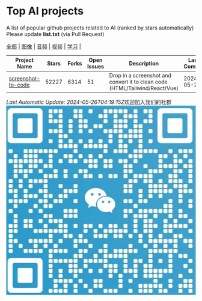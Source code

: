 # Top AI projects
A list of popular github projects related to AI (ranked by stars automatically)
Please update **list.txt** (via Pull Request)

<a href="./README.md">全部</a> |   <a href="./READMEpicture.md">图像</a> |   <a href="./READMEaudio.md">音频</a> | <a href="./READMEvideo.md">视频</a> | <a href="./READMElearn.md">学习</a> | 

| Project Name | Stars | Forks | Open Issues | Description | Last Commit |
| ------------ | ----- | ----- | ----------- | ----------- | ----------- |
| [screenshot-to-code](https://github.com/abi/screenshot-to-code) | 52227 | 6314 | 51 | Drop in a screenshot and convert it to clean code (HTML/Tailwind/React/Vue) | 2024-05-23 |

*Last Automatic Update: 2024-05-26T04:19:15Z*欢迎加入我们的社群 ![](https://raw.githubusercontent.com/mouuii/picture/master/weichat.jpg) 